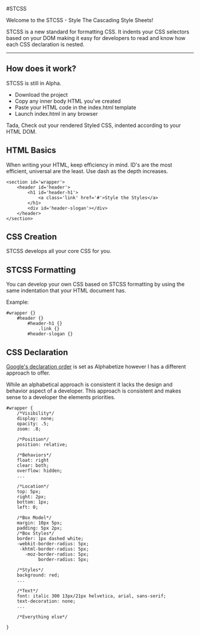 #STCSS

Welcome to the STCSS - Style The Cascading Style Sheets!

STCSS is a new standard for formatting CSS. It indents your CSS selectors based on your DOM making it easy for developers to read and know how each CSS declaration is nested.

***
## How does it work?
STCSS is still in Alpha.
- Download the project
- Copy any inner body HTML you've created
- Paste your HTML code in the index.html template
- Launch index.html in any browser

Tada, Check out your rendered Styled CSS, indented according to your HTML DOM.

## HTML Basics
When writing your HTML, keep efficiency in mind. ID's are the most efficient, universal are the least.
Use dash as the depth increases.

    <section id='wrapper'>
        <header id='header'>
            <h1 id='header-h1'>
                <a class='link' href='#'>Style the Styles</a>
            </h1>
            <div id='header-slogan'></div>
        </header>
    </section>

## CSS Creation
STCSS develops all your core CSS for you.

## STCSS Formatting
You can develop your own CSS based on STCSS formatting by using the same indentation that your HTML document has.

Example:

    #wrapper {}
        #header {}
            #header-h1 {}
                .link {}
            #header-slogan {}

## CSS Declaration
[Google's declaration order](http://google-styleguide.googlecode.com/svn/trunk/htmlcssguide.xml#Declaration_Order) is set as Alphabetize however I has a different approach to offer.

While an alphabetical approach is consistent it lacks the design and behavior aspect of a developer.
This approach is consistent and makes sense to a developer the elements priorities.

    #wrapper {
        /*Visibility*/
        display: none;
        opacity: .5;
        zoom: .8;

        /*Position*/
        position: relative;

        /*Behaviors*/
        float: right
        clear: both;
        overflow: hidden;
        ...

        /*Location*/
        top: 5px;
        right: 2px;
        bottom: 1px;
        left: 0;

        /*Box Model*/
        margin: 10px 5px;
        padding: 5px 2px;
        /*Box Styles*/
        border: 1px dashed white;
        -webkit-border-radius: 5px;
         -khtml-border-radius: 5px;
           -moz-border-radius: 5px;
                border-radius: 5px;

        /*Styles*/
        background: red;
        ...

        /*Text*/
        font: italic 300 13px/21px helvetica, arial, sans-serif;
        text-decoration: none;
        ...

        /*Everything else*/

    }
